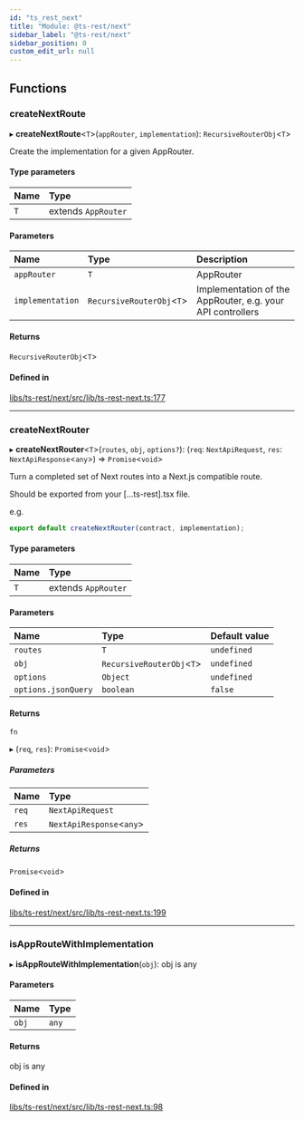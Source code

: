 ```yaml
---
id: "ts_rest_next"
title: "Module: @ts-rest/next"
sidebar_label: "@ts-rest/next"
sidebar_position: 0
custom_edit_url: null
---
```


## Functions

### createNextRoute

▸ **createNextRoute**<`T`\>(`appRouter`, `implementation`): `RecursiveRouterObj`<`T`\>

Create the implementation for a given AppRouter.

#### Type parameters

| Name | Type |
| :------ | :------ |
| `T` | extends `AppRouter` |

#### Parameters

| Name | Type | Description |
| :------ | :------ | :------ |
| `appRouter` | `T` | AppRouter |
| `implementation` | `RecursiveRouterObj`<`T`\> | Implementation of the AppRouter, e.g. your API controllers |

#### Returns

`RecursiveRouterObj`<`T`\>

#### Defined in

[libs/ts-rest/next/src/lib/ts-rest-next.ts:177](https://github.com/oliverbutler/tscont/blob/a69280b/libs/ts-rest/next/src/lib/ts-rest-next.ts#L177)

___

### createNextRouter

▸ **createNextRouter**<`T`\>(`routes`, `obj`, `options?`): (`req`: `NextApiRequest`, `res`: `NextApiResponse`<`any`\>) => `Promise`<`void`\>

Turn a completed set of Next routes into a Next.js compatible route.

Should be exported from your [...ts-rest].tsx file.

e.g.

```typescript
export default createNextRouter(contract, implementation);
```

#### Type parameters

| Name | Type |
| :------ | :------ |
| `T` | extends `AppRouter` |

#### Parameters

| Name | Type | Default value |
| :------ | :------ | :------ |
| `routes` | `T` | `undefined` |
| `obj` | `RecursiveRouterObj`<`T`\> | `undefined` |
| `options` | `Object` | `undefined` |
| `options.jsonQuery` | `boolean` | `false` |

#### Returns

`fn`

▸ (`req`, `res`): `Promise`<`void`\>

##### Parameters

| Name | Type |
| :------ | :------ |
| `req` | `NextApiRequest` |
| `res` | `NextApiResponse`<`any`\> |

##### Returns

`Promise`<`void`\>

#### Defined in

[libs/ts-rest/next/src/lib/ts-rest-next.ts:199](https://github.com/oliverbutler/tscont/blob/a69280b/libs/ts-rest/next/src/lib/ts-rest-next.ts#L199)

___

### isAppRouteWithImplementation

▸ **isAppRouteWithImplementation**(`obj`): obj is any

#### Parameters

| Name | Type |
| :------ | :------ |
| `obj` | `any` |

#### Returns

obj is any

#### Defined in

[libs/ts-rest/next/src/lib/ts-rest-next.ts:98](https://github.com/oliverbutler/tscont/blob/a69280b/libs/ts-rest/next/src/lib/ts-rest-next.ts#L98)
